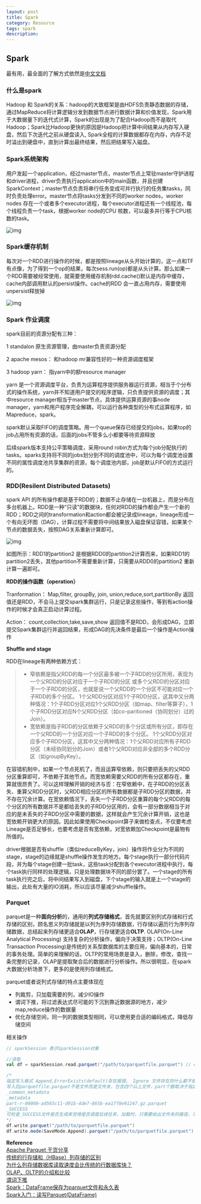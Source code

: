 ```yaml
---
layout: post
title: Spark
category: Resource
tags: spark
description: 
---
```


## Spark

最有用，最全面的了解方式依然是[中文文档](https://spark-reference-doc-cn.readthedocs.io/zh_CN/latest/programming-guide/sql-guide.html)

### 什么是spark

Hadoop 和 Spark的关系：hadoop的大致框架是由HDFS负责静态数据的存储，通过MapReduce将计算逻辑分发到数据节点进行数据计算和价值发现，Spark用于大数据量下的迭代式计算，Spark的出现是为了配合Hadoop而不是取代Hadoop；Spark比Hadoop更快的原因是Hadoop把计算中间结果从内存写入硬盘，然后下次迭代之前从硬盘读入, Spark全程的计算数据都存在内存，内存不足时溢出到硬盘中，直到计算出最终结果，然后把结果写入磁盘。

### Spark系统架构

用户发起一个application，经过master节点，master节点上常驻master守护进程和driver进程，driver负责执行application中的main函数，并且创建SparkContext；master节点负责将串行任务变成可并行执行的任务集tasks，同时负责处理error。master节点将tasks分发到不同的worker nodes，worker nodes 存在一个或者多个executor进程，每个executor进程还有一个线程池，每个线程负责一个task，根据worker node的CPU 核数，可以最多并行等于CPU核数的task。

![img](/assets/img/resource/spark/spark-arch.jpg)

### Spark缓存机制

每次对一个RDD进行操作的时候，都是按照lineage从头开始计算的，这一点和TF有点像，为了得到一个op的结果，每次sess.run(op)都是从头计算。那么如果一个RDD需要被经常使用，就需要使用缓存机制rdd.cache()默认是内存中缓存，cache内部调用默认的persist操作。cache的RDD 会一直占用内存，需要使用unpersist释放掉

![img](/assets/img/resource/spark/spark-buffer.jpg)

### Spark 作业调度

spark目前的资源分配有三种：

1 standalon 原生资源管理，由master负责资源分配

2 apache mesos： 和hadoop mr兼容性好的一种资源调度框架

3 hadoop yarn： 指yarn中的额resource manager

yarn 是一个资源调度平台，负责为运算程序提供服务器运行资源，相当于个分布式的操作系统，yarn并不知道用户提交的程序逻辑，只负责提供资源的调度；其中resource manager相当于master节点，具体提供运算资源的事node manager，yarn和用户程序完全解耦，可以运行各种类型的分布式运算程序，如Mapreduce，spark。

spark默认采取FIFO的调度策略。用一个queue保存已经提交的jobs，如果top的job占用所有资源的话，后面的jobs不管多么小都要等待资源释放

后续spark版本支持公平策略调度，采用round robin方式为每个job分配执行的tasks。sparks支持将不同的jobs划分到不同的调度池中，可以为每个调度池设置不同的属性调度池共享集群的资源，每个调度池内部，job是默认FIFO的方式运行的。

### RDD(Resilent Distributed Datasets)

spark API 的所有操作都是基于RDD的；数据不止存储在一台机器上，而是分布在多台机器上。RDD是一种“只读”的数据块，任何对RDD的操作都会产生一个新的RDD；RDD之间的transformation和action都会被记录成lineage，lineage形成一个有向无环图（DAG），计算过程不需要将中间结果放入磁盘保证容错，如果某个节点的数据丢失，按照DAG关系重新计算即可。

![img](/assets/img/resource/spark/rdd-backup.png)

如图所示：RDD1的partition2 是根据RDD0的partition2计算而来，如果RDD1的partition2丢失，其他partition不需要重新计算，只需要从RDD0的partition2 重新计算一遍即可。

**RDD的操作函数（operation）**

Tranformation： Map,filter, groupBy, join, union,reduce,sort,partitionBy 返回值还是RDD，不会马上提交spark集群运行，只是记录这些操作，等到有action操作的时候才会真正启动计算过程。

Action： count,collection,take,save,show 返回值不是RDD，会形成DAG，立即提交Spark集群运行并返回结果，形成DAG的先决条件是最后一个操作是Action操作

**Shuffle and stage**

RDD在lineage有两种依赖方式：

> - 窄依赖是指父RDD的每一个分区最多被一个子RDD的分区所用，表现为一个父RDD的分区对应于一个子RDD的分区 
>   或多个父RDD的分区对应于一个子RDD的分区，也就是说一个父RDD的一个分区不可能对应一个子RDD的多个分区。 
>   1个父RDD分区对应1个子RDD分区，这其中又分两种情况：1个子RDD分区对应1个父RDD分区（如map、filter等算子），1个子RDD分区对应N个父RDD分区（如co-paritioned（协同划分）过的Join）。
> - 宽依赖是指子RDD的分区依赖于父RDD的多个分区或所有分区，即存在一个父RDD的一个分区对应一个子RDD的多个分区。 
>   1个父RDD分区对应多个子RDD分区，这其中又分两种情况：1个父RDD对应所有子RDD分区（未经协同划分的Join）或者1个父RDD对应非全部的多个RDD分区（如groupByKey）。 

在容错机制中，如果一个节点死机了，而且运算窄依赖，则只要把丢失的父RDD分区重算即可，不依赖于其他节点。而宽依赖需要父RDD的所有分区都存在，重算就很昂贵了。可以这样理解开销的经济与否：在窄依赖中，在子RDD的分区丢失、重算父RDD分区时，父RDD相应分区的所有数据都是子RDD分区的数据，并不存在冗余计算。在宽依赖情况下，丢失一个子RDD分区重算的每个父RDD的每个分区的所有数据并不是都给丢失的子RDD分区用的，会有一部分数据相当于对应的是未丢失的子RDD分区中需要的数据，这样就会产生冗余计算开销，这也是宽依赖开销更大的原因。因此如果使用Checkpoint算子来做检查点，不仅要考虑Lineage是否足够长，也要考虑是否有宽依赖，对宽依赖加Checkpoint是最物有所值的。

driver根据是否有shuffle（类似reduceByKey，join）操作将作业分为不同的stage，stage的边缘就是shuffle操作发生的地方。每个stage执行一部分代码片段，并为每个stage创建一批task，这些task分配到各个executor进程中执行，每个task执行同样的处理逻辑，只是处理数据块不同的部分罢了。一个stage的所有task执行完之后，将中间结果写入到磁盘，下个stage的输入就是上一个stage的输出，此处有大量的IO消耗，所以应该尽量减少shuffle操作。

### Parquet

parquet是一种**面向分析**的，通用的**列式存储格式**，首先就要区别列式存储和行式存储的区别，顾名思义列存储就是以列为序列存储数据，行存储以遍历行为序列存储数据，总结起来列存储更适合**OLAP**，行存储更适合**OLTP**. OLAP(On-Line Analytical Processing) 支持复杂的分析操作，偏向于决策支持；OLTP(On-Line Transaction Processing)是传统的关系型数据库的主要应用，偏向基本的，日常的事务处理。简单的来理解的话，OLTP的常用场景是录入，删除，修改，查找一条完整的记录，OLAP是提取聚合后的数据进行分析操作。所以很明显，在spark大数据分析场景下，更多的是使用列存储格式。

parquet或者说列式存储的特点主要体现在

- 列裁剪，只加载需要的列，减少IO操作
- 谓词下推，将过滤表达式尽可能的下沉到靠近数据源的地方，减少map,reduce操作的数据量
- 优化存储空间，同一列的数据类型相同，可以使用更合适的编码格式，降低存储空间

相关操作

```scala
// sparkSession 表示SparkSession对象

//读取
val df = sparkSession.read.parquet("/path/to/parquetfile.parquet") // df 为dataframe类型

/*
指定写入格式 Append,ErrorExists(default)存在报错， Ignore 文件存在则什么都不做 Overwrite
写入后parquetfile.parquet不是文件而是文件夹，包含四个以上文件，part个数取决于指定partition的个数
_common_metadata  
_metadata  
part-r-00000-ad565c11-d91b-4de7-865b-ea17f8e91247.gz.parquet  
_SUCCESS
可检查_SUCCESS文件是否生成来觉得是否调度后续任务，加载时，只需要给出文件夹的路径，不需要具体文件路径
*/
df.write.parquet("/path/to/parquetfile.parquet")
df.write.mode(SaveMode.Append).parquet("/path/to/parquetfile.parquet")
```

**Reference**<br>[Apache Parquet 干货分享](https://cloud.tencent.com/developer/article/1498575)<br>[传统的行存储和（HBase）列存储的区别](https://blog.csdn.net/youzhouliu/article/details/67632882)<br>[为什么列存储数据库读取速度会比传统的行数据库快？](https://www.zhihu.com/question/29380943)<br>[OLAP、OLTP的介绍和比较](https://blog.csdn.net/zhangzheng0413/article/details/8271322)<br>[谓词下推](https://blog.csdn.net/baichoufei90/article/details/85264100)<br>[Spark：DataFrame保存为parquet文件和永久表](https://blog.csdn.net/xuejianbest/article/details/85775442)<br>[Spark入门：读写Parquet(DataFrame)](http://dblab.xmu.edu.cn/blog/1091-2/)

